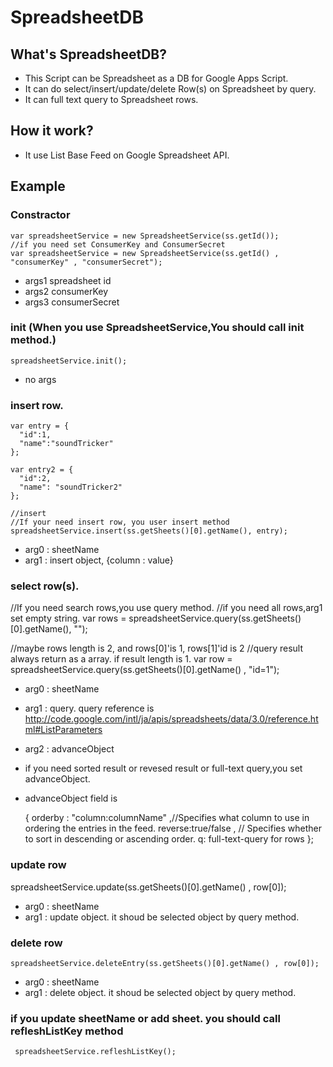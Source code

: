 # SpreadsheetDB
## What's SpreadsheetDB?
- This Script can be Spreadsheet as a DB for Google Apps Script.
- It can do select/insert/update/delete Row(s) on Spreadsheet  by query.
- It can full text query to Spreadsheet rows.

## How it work?
-  It use List Base Feed on Google Spreadsheet API.

## Example
### Constractor
  
    var spreadsheetService = new SpreadsheetService(ss.getId());
    //if you need set ConsumerKey and ConsumerSecret
    var spreadsheetService = new SpreadsheetService(ss.getId() , "consumerKey" , "consumerSecret");

  - args1 spreadsheet id 
  - args2 consumerKey
  - args3 consumerSecret

### init (When you use SpreadsheetService,You should call init method.)

    
    spreadsheetService.init();
    
    
  - no args

### insert row.

    var entry = {
      "id":1,
      "name":"soundTricker"
    };
    
    var entry2 = {
      "id":2,
      "name": "soundTricker2"
    };
  
    //insert
    //If your need insert row, you user insert method
    spreadsheetService.insert(ss.getSheets()[0].getName(), entry);
    
  - arg0 : sheetName
  - arg1 : insert object, {column : value}

### select row(s).

  //If you need search rows,you use query method.
  //if you need all rows,arg1 set empty string.
  var rows = spreadsheetService.query(ss.getSheets()[0].getName(), "");
  
  //maybe rows length is 2, and rows[0]'is 1, rows[1]'id is 2
  //query result always return as a array. if result length is 1.
  var row = spreadsheetService.query(ss.getSheets()[0].getName() , "id=1");

  - arg0 : sheetName
  - arg1 : query. query reference is http://code.google.com/intl/ja/apis/spreadsheets/data/3.0/reference.html#ListParameters
  - arg2 : advanceObject
  - if you need sorted result or revesed result or full-text query,you set advanceObject.
  - advanceObject field is 
    
    { orderby : "column:columnName" ,//Specifies what column to use in ordering the entries in the feed.
     reverse:true/false , // Specifies whether to sort in descending or ascending order.
       q: full-text-query for rows
     };
  

### update row

   spreadsheetService.update(ss.getSheets()[0].getName() , row[0]);
   
   - arg0 : sheetName
   - arg1 : update object. it shoud be selected object by query method.
   
### delete row

    spreadsheetService.deleteEntry(ss.getSheets()[0].getName() , row[0]);

   - arg0 : sheetName
   - arg1 : delete object. it shoud be selected object by query method.

### if you update sheetName or add sheet. you should call refleshListKey method

     spreadsheetService.refleshListKey();
